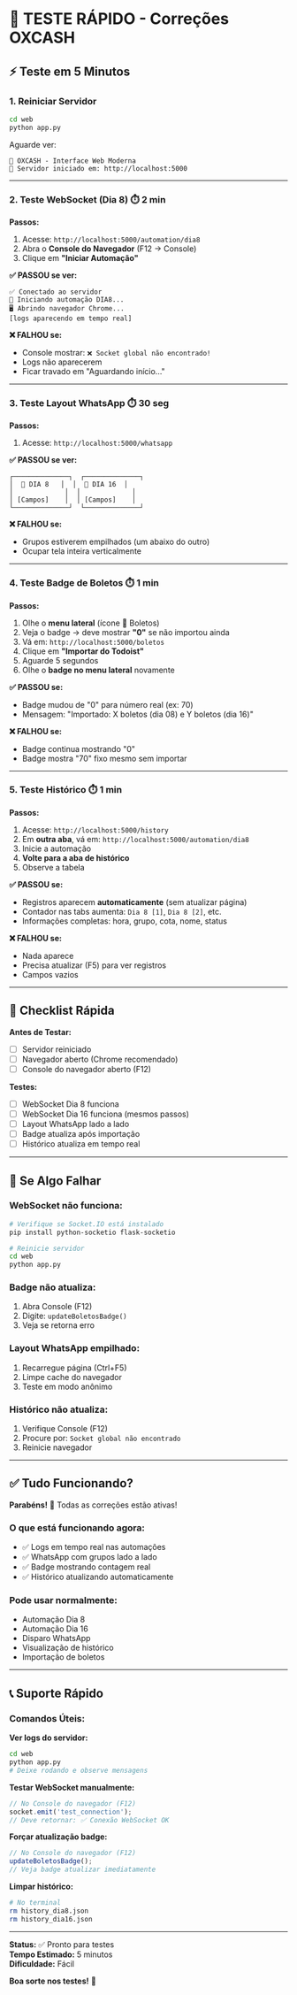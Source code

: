 # 🚀 TESTE RÁPIDO - Correções OXCASH

## ⚡ Teste em 5 Minutos

### **1. Reiniciar Servidor**
```bash
cd web
python app.py
```

Aguarde ver:
```
🚀 OXCASH - Interface Web Moderna
📍 Servidor iniciado em: http://localhost:5000
```

---

### **2. Teste WebSocket (Dia 8)** ⏱️ 2 min

**Passos:**
1. Acesse: `http://localhost:5000/automation/dia8`
2. Abra o **Console do Navegador** (F12 → Console)
3. Clique em **"Iniciar Automação"**

**✅ PASSOU se ver:**
```
✅ Conectado ao servidor
🚀 Iniciando automação DIA8...
🖥️ Abrindo navegador Chrome...
[logs aparecendo em tempo real]
```

**❌ FALHOU se:**
- Console mostrar: `❌ Socket global não encontrado!`
- Logs não aparecerem
- Ficar travado em "Aguardando início..."

---

### **3. Teste Layout WhatsApp** ⏱️ 30 seg

**Passos:**
1. Acesse: `http://localhost:5000/whatsapp`

**✅ PASSOU se ver:**
```
┌──────────────┐  ┌──────────────┐
│  📅 DIA 8   │  │  📅 DIA 16  │
│             │  │             │
│ [Campos]    │  │ [Campos]    │
└──────────────┘  └──────────────┘
```

**❌ FALHOU se:**
- Grupos estiverem empilhados (um abaixo do outro)
- Ocupar tela inteira verticalmente

---

### **4. Teste Badge de Boletos** ⏱️ 1 min

**Passos:**
1. Olhe o **menu lateral** (ícone 📄 Boletos)
2. Veja o badge → deve mostrar **"0"** se não importou ainda
3. Vá em: `http://localhost:5000/boletos`
4. Clique em **"Importar do Todoist"**
5. Aguarde 5 segundos
6. Olhe o **badge no menu lateral** novamente

**✅ PASSOU se:**
- Badge mudou de "0" para número real (ex: 70)
- Mensagem: "Importado: X boletos (dia 08) e Y boletos (dia 16)"

**❌ FALHOU se:**
- Badge continua mostrando "0"
- Badge mostra "70" fixo mesmo sem importar

---

### **5. Teste Histórico** ⏱️ 1 min

**Passos:**
1. Acesse: `http://localhost:5000/history`
2. Em **outra aba**, vá em: `http://localhost:5000/automation/dia8`
3. Inicie a automação
4. **Volte para a aba de histórico**
5. Observe a tabela

**✅ PASSOU se:**
- Registros aparecem **automaticamente** (sem atualizar página)
- Contador nas tabs aumenta: `Dia 8 [1]`, `Dia 8 [2]`, etc.
- Informações completas: hora, grupo, cota, nome, status

**❌ FALHOU se:**
- Nada aparece
- Precisa atualizar (F5) para ver registros
- Campos vazios

---

## 🎯 Checklist Rápida

**Antes de Testar:**
- [ ] Servidor reiniciado
- [ ] Navegador aberto (Chrome recomendado)
- [ ] Console do navegador aberto (F12)

**Testes:**
- [ ] WebSocket Dia 8 funciona
- [ ] WebSocket Dia 16 funciona (mesmos passos)
- [ ] Layout WhatsApp lado a lado
- [ ] Badge atualiza após importação
- [ ] Histórico atualiza em tempo real

---

## 🐛 Se Algo Falhar

### **WebSocket não funciona:**
```bash
# Verifique se Socket.IO está instalado
pip install python-socketio flask-socketio

# Reinicie servidor
cd web
python app.py
```

### **Badge não atualiza:**
1. Abra Console (F12)
2. Digite: `updateBoletosBadge()`
3. Veja se retorna erro

### **Layout WhatsApp empilhado:**
1. Recarregue página (Ctrl+F5)
2. Limpe cache do navegador
3. Teste em modo anônimo

### **Histórico não atualiza:**
1. Verifique Console (F12)
2. Procure por: `Socket global não encontrado`
3. Reinicie navegador

---

## ✅ Tudo Funcionando?

**Parabéns!** 🎉 Todas as correções estão ativas!

### **O que está funcionando agora:**
- ✅ Logs em tempo real nas automações
- ✅ WhatsApp com grupos lado a lado
- ✅ Badge mostrando contagem real
- ✅ Histórico atualizando automaticamente

### **Pode usar normalmente:**
- Automação Dia 8
- Automação Dia 16
- Disparo WhatsApp
- Visualização de histórico
- Importação de boletos

---

## 📞 Suporte Rápido

### **Comandos Úteis:**

**Ver logs do servidor:**
```bash
cd web
python app.py
# Deixe rodando e observe mensagens
```

**Testar WebSocket manualmente:**
```javascript
// No Console do navegador (F12)
socket.emit('test_connection');
// Deve retornar: ✅ Conexão WebSocket OK
```

**Forçar atualização badge:**
```javascript
// No Console do navegador (F12)
updateBoletosBadge();
// Veja badge atualizar imediatamente
```

**Limpar histórico:**
```bash
# No terminal
rm history_dia8.json
rm history_dia16.json
```

---

**Status:** ✅ Pronto para testes  
**Tempo Estimado:** 5 minutos  
**Dificuldade:** Fácil  

**Boa sorte nos testes!** 🚀
